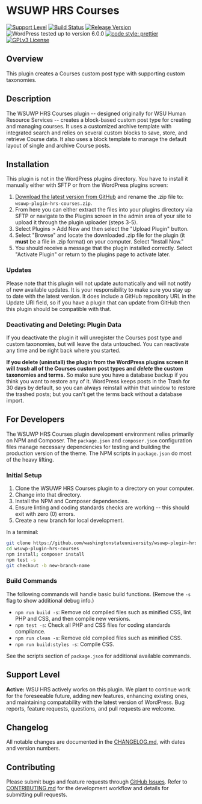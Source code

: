 # WSUWP HRS Courses

[![Support Level](https://img.shields.io/badge/support-active-green.svg)](#support-level) [![Build Status](https://github.com/washingtonstateuniversity/wsuwp-plugin-hrs-courses/actions/workflows/coding-standards.yml/badge.svg)](https://github.com/washingtonstateuniversity/wsuwp-plugin-hrs-courses/actions) [![Release Version](https://img.shields.io/github/v/release/washingtonstateuniversity/wsuwp-plugin-hrs-courses)](https://github.com/washingtonstateuniversity/wsuwp-plugin-hrs-courses/releases/latest) ![WordPress tested up to version 6.0.0](https://img.shields.io/badge/WordPress-v6.0.0%20tested-success.svg) [![code style: prettier](https://img.shields.io/badge/code_style-prettier-ff69b4.svg)](https://github.com/prettier/prettier) [![GPLv3 License](https://img.shields.io/github/license/washingtonstateuniversity/wsuwp-plugin-hrs-courses)](https://github.com/washingtonstateuniversity/wsuwp-plugin-hrs-courses/blob/develop/LICENSE.md)

## Overview

This plugin creates a Courses custom post type with supporting custom taxonomies.

## Description

The WSUWP HRS Courses plugin -- designed originally for WSU Human Resource Services -- creates a block-based custom post type for creating and managing courses. It uses a customized archive template with integrated search and relies on several custom blocks to save, store, and retrieve Course data. It also uses a block template to manage the default layout of single and archive Course posts.

## Installation

This plugin is not in the WordPress plugins directory. You have to install it manually either with SFTP or from the WordPress plugins screen:

1. [Download the latest version from GitHub](https://github.com/washingtonstateuniversity/wsuwp-plugin-hrs-courses/archive/stable.zip) and rename the .zip file to: `wsuwp-plugin-hrs-courses.zip`.
2. From here you can either extract the files into your plugins directory via SFTP or navigate to the Plugins screen in the admin area of your site to upload it through the plugin uploader (steps 3-5).
3. Select Plugins > Add New and then select the "Upload Plugin" button.
4. Select "Browse" and locate the downloaded .zip file for the plugin (it **must** be a file in .zip format) on your computer. Select "Install Now."
5. You should receive a message that the plugin installed correctly. Select "Activate Plugin" or return to the plugins page to activate later.

### Updates

Please note that this plugin will not update automatically and will not notify of new available updates. It is your responsibility to make sure you stay up to date with the latest version. It does include a GitHub repository URL in the Update URI field, so if you have a plugin that can update from GitHub then this plugin should be compatible with that.

### Deactivating and Deleting: Plugin Data

If you deactivate the plugin it will unregister the Courses post type and custom taxonomies, but will leave the data untouched. You can reactivate any time and be right back where you started.

**If you delete (uninstall) the plugin from the WordPress plugins screen it will *trash* all of the Courses custom post types and *delete* the custom taxonomies and terms.** So make sure you have a database backup if you think you want to restore any of it. WordPress keeps posts in the Trash for 30 days by default, so you can always reinstall within that window to restore the trashed posts; but you can't get the terms back without a database import.

## For Developers

The WSUWP HRS Courses plugin development environment relies primarily on NPM and Composer. The `package.json` and `composer.json` configuration files manage necessary dependencies for testing and building the production version of the theme. The NPM scripts in `package.json` do most of the heavy lifting.

### Initial Setup

1. Clone the WSUWP HRS Courses plugin to a directory on your computer.
2. Change into that directory.
3. Install the NPM and Composer dependencies.
4. Ensure linting and coding standards checks are working -- this should exit with zero (0) errors.
5. Create a new branch for local development.

In a terminal:

~~~bash
git clone https://github.com/washingtonstateuniversity/wsuwp-plugin-hrs-courses.git wsuwp-plugin-hrs-courses
cd wsuwp-plugin-hrs-courses
npm install; composer install
npm test -s
git checkout -b new-branch-name
~~~

### Build Commands

The following commands will handle basic build functions. (Remove the `-s` flag to show additional debug info.)

- `npm run build -s`: Remove old compiled files such as minified CSS, lint PHP and CSS, and then compile new versions.
- `npm test -s`: Check all PHP and CSS files for coding standards compliance.
- `npm run clean -s`: Remove old compiled files such as minified CSS.
- `npm run build:styles -s`: Compile CSS.

See the scripts section of `package.json` for additional available commands.

## Support Level

**Active:** WSU HRS actively works on this plugin. We plant to continue work for the foreseeable future, adding new features, enhancing existing ones, and maintaining compatability with the latest version of WordPress. Bug reports, feature requests, questions, and pull requests are welcome.

## Changelog

All notable changes are documented in the [CHANGELOG.md](https://github.com/washingtonstateuniversity/wsuwp-plugin-hrs-courses/blob/develop/CHANGELOG.md), with dates and version numbers.

## Contributing

Please submit bugs and feature requests through [GitHub Issues](https://github.com/washingtonstateuniversity/wsuwp-plugin-hrs-courses/issues). Refer to [CONTRIBUTING.md](https://github.com/washingtonstateuniversity/wsuwp-plugin-hrs-courses/blob/develop/CONTRIBUTING.md) for the development workflow and details for submitting pull requests.
